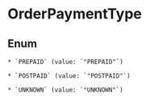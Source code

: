 
# OrderPaymentType

## Enum


    * `PREPAID` (value: `"PREPAID"`)

    * `POSTPAID` (value: `"POSTPAID"`)

    * `UNKNOWN` (value: `"UNKNOWN"`)



